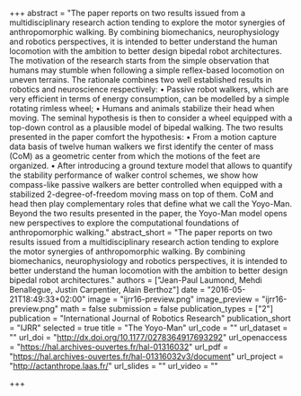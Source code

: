 +++
abstract = "The paper reports on two results issued from a multidisciplinary research action tending to explore the motor synergies of anthropomorphic walking. By combining biomechanics, neurophysiology and robotics perspectives, it is intended to better understand the human locomotion with the ambition to better design bipedal robot architectures. The motivation of the research starts from the simple observation that humans may stumble when following a simple reflex-based locomotion on uneven terrains. The rationale combines two well established results in robotics and neuroscience respectively: • Passive robot walkers, which are very efficient in terms of energy consumption, can be modelled by a simple rotating rimless wheel; • Humans and animals stabilize their head when moving. The seminal hypothesis is then to consider a wheel equipped with a top-down control as a plausible model of bipedal walking. The two results presented in the paper comfort the hypothesis: • From a motion capture data basis of twelve human walkers we first identify the center of mass (CoM) as a geometric center from which the motions of the feet are organized. • After introducing a ground texture model that allows to quantify the stability performance of walker control schemes, we show how compass-like passive walkers are better controlled when equipped with a stabilized 2-degree-of-freedom moving mass on top of them. CoM and head then play complementary roles that define what we call the Yoyo-Man. Beyond the two results presented in the paper, the Yoyo-Man model opens new perspectives to explore the computational foundations of anthropomorphic walking."
abstract_short = "The paper reports on two results issued from a multidisciplinary research action tending to explore the motor synergies of anthropomorphic walking. By combining biomechanics, neurophysiology and robotics perspectives, it is intended to better understand the human locomotion with the ambition to better design bipedal robot architectures."
authors = ["Jean-Paul Laumond, Mehdi Benallegue, Justin Carpentier, Alain Berthoz"]
date = "2016-05-21T18:49:33+02:00"
image = "ijrr16-preview.png"
image_preview = "ijrr16-preview.png"
math = false
submission = false
publication_types = ["2"]
publication = "International Journal of Robotics Research"
publication_short = "IJRR"
selected = true
title = "The Yoyo-Man"
url_code = ""
url_dataset = ""
url_doi = "http://dx.doi.org/10.1177/0278364917693292"
url_openaccess = "https://hal.archives-ouvertes.fr/hal-01316032"
url_pdf = "https://hal.archives-ouvertes.fr/hal-01316032v3/document"
url_project = "http://actanthrope.laas.fr/"
url_slides = ""
url_video = ""

+++

